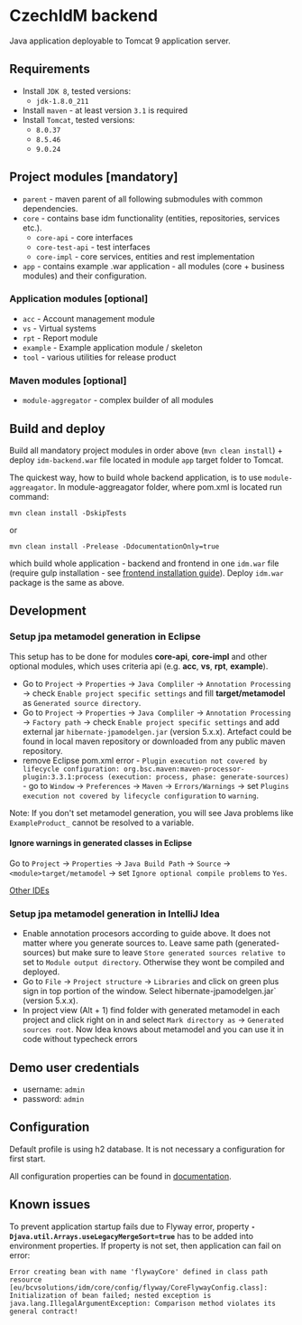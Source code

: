 # CzechIdM backend

Java application deployable to Tomcat 9 application server.

## Requirements

* Install `JDK 8`, tested versions:
  * `jdk-1.8.0_211`
* Install `maven` - at least version `3.1` is required
* Install `Tomcat`, tested versions:
  * `8.0.37`
  * `8.5.46`
  * `9.0.24`

## Project modules [mandatory]
* `parent` - maven parent of all following submodules with common dependencies.
* `core` - contains base idm functionality (entities, repositories, services etc.).
  * `core-api` - core interfaces
  * `core-test-api` - test interfaces
  * `core-impl` - core services, entities and rest implementation
* `app` - contains example .war application - all modules (core + business modules) and their configuration.

### Application modules [optional]
* `acc` - Account management module
* `vs` - Virtual systems
* `rpt` - Report module
* `example` - Example application module / skeleton
* `tool` - various utilities for release product

### Maven modules [optional]
* `module-aggregator` - complex builder of all modules

## Build and deploy

Build all mandatory project modules in order above (`mvn clean install`) + deploy `idm-backend.war` file located in module `app` target folder to Tomcat.

The quickest way, how to build whole backend application, is to use `module-aggreagator`. In module-aggreagator folder, where pom.xml is located run command:

```
mvn clean install -DskipTests
```
or

```
mvn clean install -Prelease -DdocumentationOnly=true
```
which build whole application - backend and frontend in one `idm.war` file (require gulp installation - see [frontend installation guide](../frontend/README.txt)).
Deploy `idm.war` package is the same as above.

## Development

### Setup jpa metamodel generation in Eclipse

This setup has to be done for modules **core-api**, **core-impl** and other optional modules, which uses criteria api (e.g. **acc**, **vs**, **rpt**, **example**).

* Go to `Project` -> `Properties` -> `Java Compliler` -> `Annotation Processing` -> check `Enable project specific settings` and fill **target/metamodel** as `Generated source directory`.
* Go to `Project` -> `Properties` -> `Java Compliler` -> `Annotation Processing` -> `Factory path` -> check `Enable project specific settings` and add external jar `hibernate-jpamodelgen.jar` (version 5.x.x). Artefact could be found in local maven repository or downloaded from any public maven repository.
* remove Eclipse pom.xml error - `Plugin execution not covered by lifecycle configuration: org.bsc.maven:maven-processor-plugin:3.3.1:process (execution: process, phase: generate-sources)` - go to `Window` -> `Preferences` -> `Maven` -> `Errors/Warnings` -> set `Plugins execution not covered by lifecycle configuration` to `warning`.

Note: If you don't set metamodel generation, you will see Java problems like `ExampleProduct_` cannot be resolved to a variable.

#### Ignore warnings in generated classes in Eclipse

Go to `Project` -> `Properties` -> `Java Build Path` -> `Source` -> `<module>target/metamodel` -> set `Ignore optional compile problems` to `Yes`.

[Other IDEs](https://docs.jboss.org/hibernate/jpamodelgen/1.0/reference/en-US/html_single/#d0e319)

### Setup jpa metamodel generation in IntelliJ Idea

* Enable annotation procesors according to guide above. It does not matter where you generate sources to. Leave same path (generated-sources) but make sure to leave `Store generated sources relative to` set to `Module output directory`. Otherwise they wont be compiled and deployed.
* Go to `File` -> `Project structure` -> `Libraries` and click on green plus sign in top portion of the window. Select hibernate-jpamodelgen.jar` (version 5.x.x).
* In project view (Alt + 1) find folder with generated metamodel in each project and click right on in and select `Mark directory as` -> `Generated sources root`. Now Idea knows about metamodel and you can use it in code without typecheck errors

## Demo user credentials

* username: `admin`
* password: `admin`

## Configuration

Default profile is using h2 database. It is not necessary a configuration for first start.

All configuration properties can be found in [documentation](https://wiki.czechidm.com/devel/documentation/application_configuration/dev/backend).

## Known issues

To prevent application startup fails due to Flyway error, property **``-Djava.util.Arrays.useLegacyMergeSort=true``** has to be added into environment properties. If property is not set, then application can fail on error:
```
Error creating bean with name 'flywayCore' defined in class path resource [eu/bcvsolutions/idm/core/config/flyway/CoreFlywayConfig.class]:
Initialization of bean failed; nested exception is java.lang.IllegalArgumentException: Comparison method violates its general contract!
```
